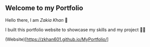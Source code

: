 ## Welcome to my Portfolio

Hello there, I am *Zakia Khan* 👋

I built this portfolio website to showcase my skills and my project 👩‍💻

(Website)[https://zkhan601.github.io/MyPortfolio/]



